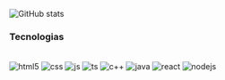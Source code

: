 ![ GitHub stats](https://github-readme-stats.vercel.app/api?username=alvsoares1&show_icons=true&theme=radical)

### Tecnologias
<div style =  "display: inline_block"><br/>
  <img align = "center" alt = "html5" src="https://img.shields.io/badge/HTML5-E34F26?style=for-the-badge&logo=html5&logoColor=white"/>
  <img align = "center" alt = "css" src="https://img.shields.io/badge/CSS3-1572B6?style=for-the-badge&logo=css3&logoColor=white"/>
  <img align = "center" alt = "js" src="https://img.shields.io/badge/JavaScript-323330?style=for-the-badge&logo=javascript&logoColor=F7DF1E"/>
  <img align = "center" alt = "ts" src="https://img.shields.io/badge/TypeScript-007ACC?style=for-the-badge&logo=typescript&logoColor=white"/>
  <img align = "center" alt = "c++" src="https://img.shields.io/badge/C%2B%2B-00599C?style=for-the-badge&logo=c%2B%2B&logoColor=white"/>
  <img align = "center" alt = "java" src="https://img.shields.io/badge/Java-ED8B00?style=for-the-badge&logo=openjdk&logoColor=white"/>
  <img align = "center" alt = "react" src="https://img.shields.io/badge/React-20232A?style=for-the-badge&logo=react&logoColor=61DAFB"/>
  <img align = "center" alt = "nodejs" src="https://img.shields.io/badge/Node.js-43853D?style=for-the-badge&logo=node.js&logoColor=white"/>
</div>
